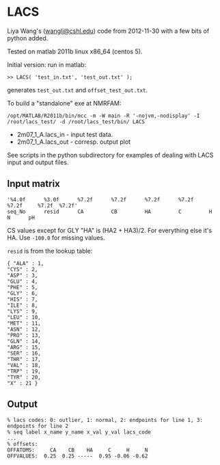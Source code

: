 # LACS

Liya Wang's (wangli@cshl.edu) code from 2012-11-30
with a few bits of python added.

Tested on matlab 2011b linux x86_64 (centos 5).

Initial version: 
  run in matlab:
```
>> LACS( 'test_in.txt', 'test_out.txt' );
```
  generates `test_out.txt` and `offset_test_out.txt`.

To build a "standalone" exe at NMRFAM:
```
/opt/MATLAB/R2011b/bin/mcc -m -W main -R '-nojvm,-nodisplay' -I /root/lacs_test/ -d /root/lacs_test/bin/ LACS 
```
 * 2m07_1_A.lacs_in    - input test data.
 * 2m07_1_A.lacs_out   - corresp. output plot

See scripts in the python subdirectory for examples of dealing with LACS input and output files.

## Input matrix
```
'%4.0f      %3.0f      %7.2f      %7.2f      %7.2f      %7.2f     %7.2f     %7.2f  %7.2f'
seq_No      resid      CA         CB         HA         C         H         N      pH
```
CS values except for GLY "HA" is (HA2 + HA3)/2. For everything else it's HA. Use `-100.0` for missing values.

`resid` is from the lookup table:
```
{ "ALA" : 1,
"CYS" : 2,
"ASP" : 3,
"GLU" : 4,
"PHE" : 5,
"GLY" : 6,
"HIS" : 7,
"ILE" : 8,
"LYS" : 9,
"LEU" : 10,
"MET" : 11,
"ASN" : 12,
"PRO" : 13,
"GLN" : 14,
"ARG" : 15,
"SER" : 16,
"THR" : 17,
"VAL" : 18,
"TRP" : 19,
"TYR" : 20,
"X" : 21 }
```

## Output

```
% lacs codes: 0: outlier, 1: normal, 2: endpoints for line 1, 3: endpoints for line 2
% seq label x_name y_name x_val y_val lacs_code
...
% offsets:
OFFATOMS:     CA    CB    HA     C     H     N
OFFVALUES:  0.25  0.25 -----  0.95 -0.06 -0.62
```

